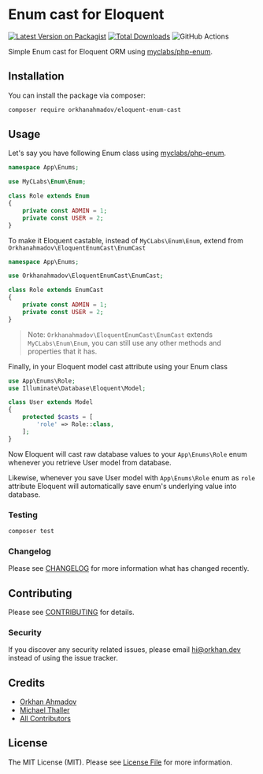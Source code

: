# Enum cast for Eloquent

[![Latest Version on Packagist](https://img.shields.io/packagist/v/orkhanahmadov/eloquent-enum-cast.svg?style=flat-square)](https://packagist.org/packages/orkhanahmadov/eloquent-enum-cast)
[![Total Downloads](https://img.shields.io/packagist/dt/orkhanahmadov/eloquent-enum-cast.svg?style=flat-square)](https://packagist.org/packages/orkhanahmadov/eloquent-enum-cast)
![GitHub Actions](https://github.com/orkhanahmadov/eloquent-enum-cast/actions/workflows/main.yml/badge.svg)

Simple Enum cast for Eloquent ORM using [myclabs/php-enum](https://github.com/myclabs/php-enum).

## Installation

You can install the package via composer:

```bash
composer require orkhanahmadov/eloquent-enum-cast
```

## Usage

Let's say you have following Enum class using [myclabs/php-enum](https://github.com/myclabs/php-enum).

```php
namespace App\Enums;

use MyCLabs\Enum\Enum;

class Role extends Enum
{
    private const ADMIN = 1;
    private const USER = 2;
}
```

To make it Eloquent castable, instead of `MyCLabs\Enum\Enum`, extend from `Orkhanahmadov\EloquentEnumCast\EnumCast`

```php
namespace App\Enums;

use Orkhanahmadov\EloquentEnumCast\EnumCast;

class Role extends EnumCast
{
    private const ADMIN = 1;
    private const USER = 2;
}
```

> Note: `Orkhanahmadov\EloquentEnumCast\EnumCast` extends `MyCLabs\Enum\Enum`, you can still use any other methods and properties that it has.

Finally, in your Eloquent model cast attribute using your Enum class

```php
use App\Enums\Role;
use Illuminate\Database\Eloquent\Model;

class User extends Model
{
    protected $casts = [
        'role' => Role::class,
    ];
}
```

Now Eloquent will cast raw database values to your `App\Enums\Role` enum whenever you retrieve User model from database.

Likewise, whenever you save User model with `App\Enums\Role` enum as `role` attribute Eloquent will automatically save enum's underlying value into database.

### Testing

```bash
composer test
```

### Changelog

Please see [CHANGELOG](CHANGELOG.md) for more information what has changed recently.

## Contributing

Please see [CONTRIBUTING](CONTRIBUTING.md) for details.

### Security

If you discover any security related issues, please email hi@orkhan.dev instead of using the issue tracker.

## Credits

-   [Orkhan Ahmadov](https://github.com/orkhanahmadov)
-   [Michael Thaller](https://github.com/mThallerWeb)
-   [All Contributors](../../contributors)

## License

The MIT License (MIT). Please see [License File](LICENSE.md) for more information.